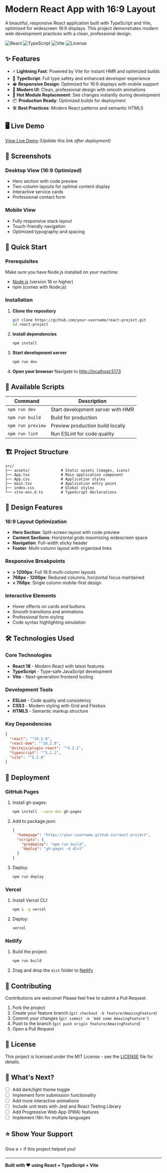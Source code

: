# Modern React App with 16:9 Layout

A beautiful, responsive React application built with TypeScript and Vite, optimized for widescreen 16:9 displays. This project demonstrates modern web development practices with a clean, professional design.

![React](https://img.shields.io/badge/React-18.2.0-blue.svg)
![TypeScript](https://img.shields.io/badge/TypeScript-5.2.2-blue.svg)
![Vite](https://img.shields.io/badge/Vite-5.2.0-646CFF.svg)
![License](https://img.shields.io/badge/License-MIT-green.svg)

## ✨ Features

- ⚡ **Lightning Fast**: Powered by Vite for instant HMR and optimized builds
- 🔷 **TypeScript**: Full type safety and enhanced developer experience
- � **Responsive Design**: Optimized for 16:9 displays with mobile support
- 🎨 **Modern UI**: Clean, professional design with smooth animations
- 🚀 **Hot Module Replacement**: See changes instantly during development
- 📦 **Production Ready**: Optimized builds for deployment
- 🛠️ **Best Practices**: Modern React patterns and semantic HTML5

## 🖥️ Live Demo

[View Live Demo](https://your-username.github.io/react-project) _(Update this link after deployment)_

## 📸 Screenshots

### Desktop View (16:9 Optimized)
- Hero section with code preview
- Two-column layouts for optimal content display
- Interactive service cards
- Professional contact form

### Mobile View
- Fully responsive stack layout
- Touch-friendly navigation
- Optimized typography and spacing

## 🚀 Quick Start

### Prerequisites

Make sure you have Node.js installed on your machine:
- [Node.js](https://nodejs.org/) (version 16 or higher)
- npm (comes with Node.js)

### Installation

1. **Clone the repository**
   ```bash
   git clone https://github.com/your-username/react-project.git
   cd react-project
   ```

2. **Install dependencies**
   ```bash
   npm install
   ```

3. **Start development server**
   ```bash
   npm run dev
   ```

4. **Open your browser**
   Navigate to [http://localhost:5173](http://localhost:5173)

## 📜 Available Scripts

| Command | Description |
|---------|-------------|
| `npm run dev` | Start development server with HMR |
| `npm run build` | Build for production |
| `npm run preview` | Preview production build locally |
| `npm run lint` | Run ESLint for code quality |

## 🏗️ Project Structure

```
src/
├── assets/              # Static assets (images, icons)
├── App.tsx              # Main application component
├── App.css              # Application styles
├── main.tsx             # Application entry point
├── index.css            # Global styles
└── vite-env.d.ts        # TypeScript declarations
```

## 🎨 Design Features

### 16:9 Layout Optimization
- **Hero Section**: Split-screen layout with code preview
- **Content Sections**: Horizontal grids maximizing widescreen space
- **Navigation**: Full-width sticky header
- **Footer**: Multi-column layout with organized links

### Responsive Breakpoints
- **> 1200px**: Full 16:9 multi-column layouts
- **768px - 1200px**: Reduced columns, horizontal focus maintained
- **< 768px**: Single column mobile-first design

### Interactive Elements
- Hover effects on cards and buttons
- Smooth transitions and animations
- Professional form styling
- Code syntax highlighting simulation

## 🛠️ Technologies Used

### Core Technologies
- **React 18** - Modern React with latest features
- **TypeScript** - Type-safe JavaScript development
- **Vite** - Next-generation frontend tooling

### Development Tools
- **ESLint** - Code quality and consistency
- **CSS3** - Modern styling with Grid and Flexbox
- **HTML5** - Semantic markup structure

### Key Dependencies
```json
{
  "react": "^18.2.0",
  "react-dom": "^18.2.0",
  "@vitejs/plugin-react": "^4.2.1",
  "typescript": "^5.2.2",
  "vite": "^5.2.0"
}
```

## 🚀 Deployment

### GitHub Pages
1. Install gh-pages:
   ```bash
   npm install --save-dev gh-pages
   ```

2. Add to package.json:
   ```json
   {
     "homepage": "https://your-username.github.io/react-project",
     "scripts": {
       "predeploy": "npm run build",
       "deploy": "gh-pages -d dist"
     }
   }
   ```

3. Deploy:
   ```bash
   npm run deploy
   ```

### Vercel
1. Install Vercel CLI:
   ```bash
   npm i -g vercel
   ```

2. Deploy:
   ```bash
   vercel
   ```

### Netlify
1. Build the project:
   ```bash
   npm run build
   ```

2. Drag and drop the `dist` folder to [Netlify](https://netlify.com)

## 🤝 Contributing

Contributions are welcome! Please feel free to submit a Pull Request.

1. Fork the project
2. Create your feature branch (`git checkout -b feature/AmazingFeature`)
3. Commit your changes (`git commit -m 'Add some AmazingFeature'`)
4. Push to the branch (`git push origin feature/AmazingFeature`)
5. Open a Pull Request

## 📝 License

This project is licensed under the MIT License - see the [LICENSE](LICENSE) file for details.

## 🎯 What's Next?

- [ ] Add dark/light theme toggle
- [ ] Implement form submission functionality
- [ ] Add more interactive animations
- [ ] Include unit tests with Jest and React Testing Library
- [ ] Add Progressive Web App (PWA) features
- [ ] Implement i18n for multiple languages

## ⭐ Show Your Support

Give a ⭐ if this project helped you!

---

**Built with ❤️ using React + TypeScript + Vite**
